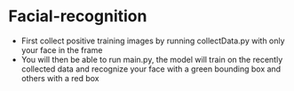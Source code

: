 # Facial-recognition

* First collect positive training images by running collectData.py with only your face in the frame
* You will then be able to run main.py, the model will train on the recently collected data and recognize your face with a green bounding box and others with a red box
